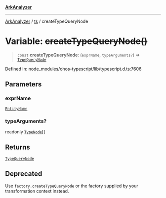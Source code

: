 [**ArkAnalyzer**](../../../../README.md)

***

[ArkAnalyzer](../../../../globals.md) / [ts](../README.md) / createTypeQueryNode

# Variable: ~~createTypeQueryNode()~~

> `const` **createTypeQueryNode**: (`exprName`, `typeArguments?`) => [`TypeQueryNode`](../interfaces/TypeQueryNode.md)

Defined in: node\_modules/ohos-typescript/lib/typescript.d.ts:7606

## Parameters

### exprName

[`EntityName`](../type-aliases/EntityName.md)

### typeArguments?

readonly [`TypeNode`](../interfaces/TypeNode.md)[]

## Returns

[`TypeQueryNode`](../interfaces/TypeQueryNode.md)

## Deprecated

Use `factory.createTypeQueryNode` or the factory supplied by your transformation context instead.
